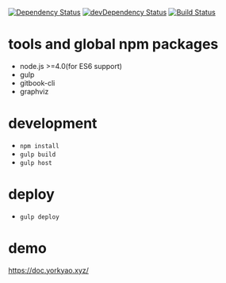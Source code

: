 [![Dependency Status](https://david-dm.org/plantain-00/SubsNoti-doc.svg)](https://david-dm.org/plantain-00/SubsNoti-doc)
[![devDependency Status](https://david-dm.org/plantain-00/SubsNoti-doc/dev-status.svg)](https://david-dm.org/plantain-00/SubsNoti-doc#info=devDependencies)
[![Build Status](https://travis-ci.org/plantain-00/SubsNoti-doc.svg?branch=master)](https://travis-ci.org/plantain-00/SubsNoti-doc)

# tools and global npm packages

+ node.js >=4.0(for ES6 support)
+ gulp
+ gitbook-cli
+ graphviz

# development

+ `npm install`
+ `gulp build`
+ `gulp host`

# deploy

+ `gulp deploy`

# demo

https://doc.yorkyao.xyz/
